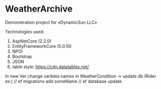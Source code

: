 # WeatherArchive
Demonstration project for «DynamicSun LLC»

Technologies used:
1. AspNetCore (2.2.0)
2. EntityFrameworkCore (5.0.10)
2. NPOI
3. Bootstrap
4. JSON
5. table style: https://cdn.datatables.net/


In new Ver change varibles names in WeatherCondition -> update db
(Rider ex:)
// ef migrations add someName
// ef database update
